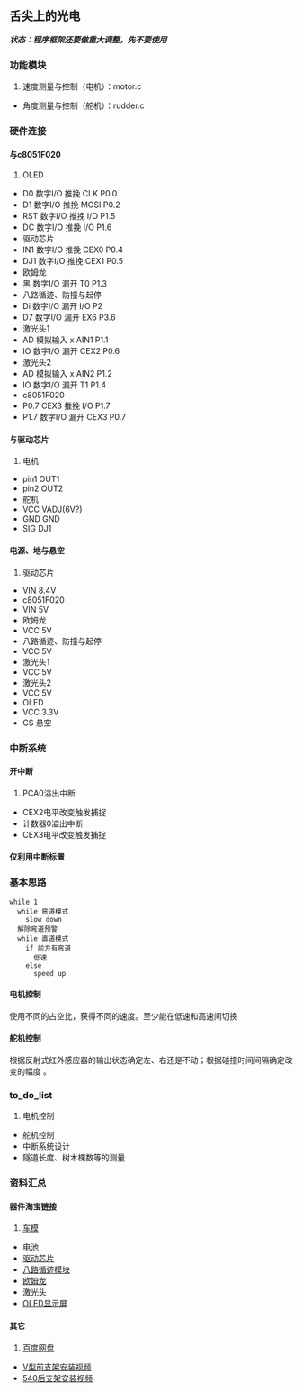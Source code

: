 ## 舌尖上的光电
___状态：程序框架还要做重大调整，先不要使用___

### 功能模块
1. 速度测量与控制（电机）：motor.c
- 角度测量与控制（舵机）：rudder.c

### 硬件连接

#### 与c8051F020
1. OLED
 - D0   数字I/O   推挽   CLK   P0.0
 - D1	数字I/O	  推挽	 MOSI  P0.2
 - RST	数字I/O	  推挽	 I/O   P1.5
 - DC	数字I/O	  推挽	 I/O   P1.6
- 驱动芯片
 - IN1  数字I/O   推挽   CEX0  P0.4
 - DJ1  数字I/O   推挽   CEX1  P0.5
- 欧姆龙
 - 黑   数字I/O   漏开   T0    P1.3
- 八路循迹、防撞与起停
 - Di   数字I/O   漏开   I/O   P2
 - D7	数字I/O	  漏开	 EX6   P3.6
- 激光头1
 - AD	模拟输入  x	 AIN1  P1.1
 - IO	数字I/O	  漏开	 CEX2  P0.6
- 激光头2
 - AD	模拟输入  x	 AIN2  P1.2
 - IO	数字I/O	  漏开	 T1    P1.4
- c8051F020
 - P0.7 CEX3	  推挽   I/O   P1.7
 - P1.7 数字I/O	  漏开   CEX3  P0.7
 
#### 与驱动芯片
1. 电机
 - pin1  OUT1
 - pin2  OUT2
- 舵机
 - VCC   VADJ(6V?)
 - GND	 GND
 - SIG	 DJ1
 
#### 电源、地与悬空
1. 驱动芯片
 - VIN   8.4V
- c8051F020
 - VIN   5V
- 欧姆龙
 - VCC   5V
- 八路循迹、防撞与起停
 - VCC   5V
- 激光头1
 - VCC   5V
- 激光头2
 - VCC   5V
- OLED
 - VCC   3.3V
 - CS	 悬空

### 中断系统

#### 开中断
1. PCA0溢出中断
- CEX2电平改变触发捕捉
- 计数器0溢出中断
- CEX3电平改变触发捕捉


#### 仅利用中断标置

### 基本思路

	while 1
	  while 弯道模式
	    slow down
	  解除弯道预警
	  while 直道模式
	    if 前方有弯道
	      低速
	    else
	      speed up

#### 电机控制
使用不同的占空比，获得不同的速度。至少能在低速和高速间切换

#### 舵机控制
根据反射式红外感应器的输出状态确定左、右还是不动；根据碰撞时间间隔确定改变的幅度
。
### to_do_list
1. 电机控制
- 舵机控制
- 中断系统设计
- 隧道长度、树木棵数等的测量

### 资料汇总

#### 器件淘宝链接
1. [车模](http://item.taobao.com/item.htm?spm=a1z09.2.9.32.xyVWia&id=37831038260&_u=4ocfa01f1f9)
- [电池](http://item.taobao.com/item.htm?spm=a1z09.2.9.42.xyVWia&id=19199306231&_u=4ocfa011478)
- [驱动芯片](http://item.taobao.com/item.htm?spm=a1z09.2.9.54.xyVWia&id=18861889688&_u=4ocfa0144ec)
- [八路循迹模块](http://item.taobao.com/item.htm?spm=a230r.1.14.11.DwZlrA&id=21707631841&ns=1&_u=3g3nju4062#detail)
- [欧姆龙](http://item.taobao.com/item.htm?spm=a230r.1.0.0.v1lzQp&id=14911559769)
- [激光头](http://item.taobao.com/item.htm?spm=a1z0k.6846101.1130973605.d4915205.3kuB8E&id=14898953905&_u=4ocfa01d25c)
- [OLED显示屏](http://item.taobao.com/item.htm?spm=a1z0k.6846101.1130973605.d4915205.3kuB8E&id=17345035506&_u=4ocfa01fcf2)

#### 其它
1. [百度网盘](http://pan.baidu.com/s/1hqDYqMg)
- [V型前支架安装视频](http://v.youku.com/v_show/id_XNzI3Nzc4NTA0.html)
- [540后支架安装视频](http://v.youku.com/v_show/id_XNzI3OTI0MTM2.html)


